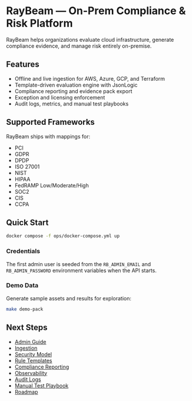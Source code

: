 # RayBeam — On-Prem Compliance & Risk Platform

RayBeam helps organizations evaluate cloud infrastructure, generate compliance evidence, and manage risk entirely on-premise.

## Features

- Offline and live ingestion for AWS, Azure, GCP, and Terraform
- Template-driven evaluation engine with JsonLogic
- Compliance reporting and evidence pack export
- Exception and licensing enforcement
- Audit logs, metrics, and manual test playbooks

## Supported Frameworks

RayBeam ships with mappings for:

- PCI
- GDPR
- DPDP
- ISO 27001
- NIST
- HIPAA
- FedRAMP Low/Moderate/High
- SOC2
- CIS
- CCPA

## Quick Start

```bash
docker compose -f ops/docker-compose.yml up
```

### Credentials

The first admin user is seeded from the `RB_ADMIN_EMAIL` and `RB_ADMIN_PASSWORD` environment variables when the API starts.

### Demo Data

Generate sample assets and results for exploration:

```bash
make demo-pack
```

## Next Steps

- [Admin Guide](ADMIN.md)
- [Ingestion](INGEST.md)
- [Security Model](SECURITY.md)
- [Rule Templates](RULES.md)
- [Compliance Reporting](COMPLIANCE.md)
- [Observability](OBSERVABILITY.md)
- [Audit Logs](AUDIT.md)
- [Manual Test Playbook](MANUAL_TEST.md)
- [Roadmap](ROADMAP.md)
